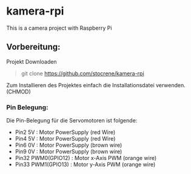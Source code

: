 # kamera-rpi
This is a camera project with Raspberry Pi 


## Vorbereitung:

Projekt Downloaden
> git clone https://github.com/stocrene/kamera-rpi

Zum Installieren des Projektes einfach die Installationsdatei verwenden. (CHMOD)

### Pin Belegung:

Die Pin-Belegung für die Servomotoren ist folgende:

- Pin2 5V 		: Motor PowerSupply (red Wire) 
- Pin4 5V 		: Motor PowerSupply (red Wire)
- Pin6 0V 		: Motor PowerSupply (brown wire)
- Pin9 0V 		: Motor PowerSupply (brown wire)
- Pin32 PWM0(GPIO12) 	: Motor x-Axis PWM (orange wire)
- Pin33 PWM1(GPIO13)	: Motor y-Axis PWM (orange wire)

